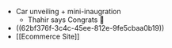 - Car unveiling + mini-inaugration
	- Thahir says Congrats 🎉
- ((62bf376f-3c4c-45ee-812e-9fe5cbaa0b19))
- [[Ecommerce Site]]